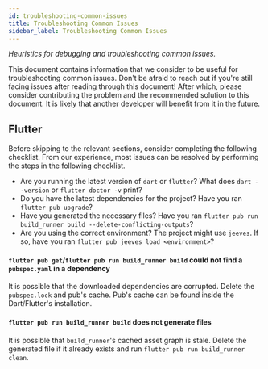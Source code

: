 ```yaml
---
id: troubleshooting-common-issues
title: Troubleshooting Common Issues
sidebar_label: Troubleshooting Common Issues
---
```


_Heuristics for debugging and troubleshooting common issues._

This document contains information that we consider to be useful for troubleshooting common issues. Don't be afraid to reach 
out if you're still facing issues after reading through this document! After which, please consider contributing the problem
and the recommended solution to this document. It is likely that another developer will benefit from it in the future.

## Flutter

Before skipping to the relevant sections, consider completing the following checklist. From our experience, most issues
can be resolved by performing the steps in the following checklist.

* Are you running the latest version of `dart` or `flutter`? What does `dart --version` or `flutter doctor -v` print?
* Do you have the latest dependencies for the project? Have you ran `flutter pub upgrade`?
* Have you generated the necessary files? Have you ran `flutter pub run build_runner build --delete-conflicting-outputs`?
* Are you using the correct environment? The project might use `jeeves`. If so, have you ran `flutter pub jeeves load <environment>`?

#### `flutter pub get`/`flutter pub run build_runner build` could not find a `pubspec.yaml` in a dependency

It is possible that the downloaded dependencies are corrupted. Delete the `pubspec.lock` and pub's cache. Pub's cache can
be found inside the Dart/Flutter's installation.

#### `flutter pub run build_runner build` does not generate files

It is possible that `build_runner`'s cached asset graph is stale. Delete the generated file if it already exists and run
`flutter pub run build_runner clean`.